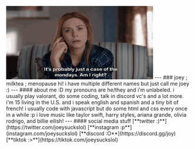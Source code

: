 <img src="https://github.com/isthatmilktea/isthatmilktea/blob/main/wandavision-just-a-case-of-the-mondays.gif" width="400" height="200">  
---
### joey ; milktea ; menopause
hi! i have multiple different names but just call me joey :)
---
#### about me :D
my pronouns are he/they and i'm unlabeled. i usually play valorant, do some coding, talk in discord vc's and a lot more.  
i'm 15 living in the U.S. and i speak english and spanish and a tiny bit of french!  
i usually code with javascript but do some html and css every once in a while :p  
i love music like taylor swift, harry styles, ariana grande, olivia rodrigo, and billie eilish!
---
#### social media stuff
[**twitter :)**](https://twitter.com/joeysuckslol)  
[**instagram :p**](instagram.com/joeysuckslol)  
[**discord :O**](https://discord.gg/joy)  
[**tiktok :>**](https://tiktok.com/joeysuckslol)
